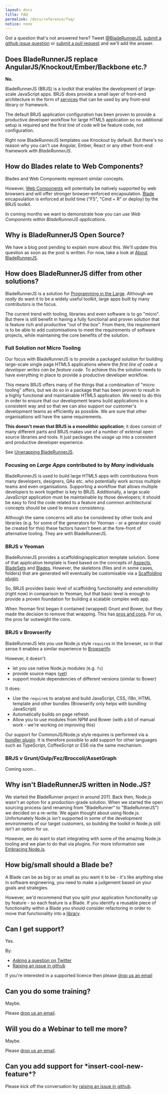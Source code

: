 ```yaml
---
layout: docs
title: FAQ
permalink: /docs/reference/faq/
notice: none
---
```


<div class="alert alert-warning">
    <p>
        Got a question that's not answered here? Tweet <a href="//twitter.com/bladerunnerjs">@BladeRunnerJS</a>, <a href="https://github.com/BladeRunnerJS/brjs-site/issues/new?title=Question%3A%20">submit a github issue question</a> or <a href="//github.com/BladeRunnerJS/brjs-site">submit a pull request</a> and we'll add the answer.
    </p>
</div>

## Does BladeRunnerJS replace AngularJS/Knockout/Ember/Backbone etc.?

**No.**

BladeRunnerJS (BRJS) is a toolkit that enables the development of large-scale JavaScript apps. BRJS does provide a small layer of front-end architecture in the form of [services](/docs/concepts/service_registry) that can be used by any front-end library or framework.

The default BRJS application configuration has been proven to provide a productive developer workflow for large HTML5 application so no additional setup is required and the first line of code will be feature code, not configuration.

Right now BladeRunnerJS templates use Knockout by default. But there's no reason why you can't use Angular, Ember, React or any other front-end framework *with BladeRunnerJS*.

## How do Blades relate to Web Components?

Blades and Web Components represent similar concepts.

However, [Web Components](http://www.w3.org/TR/components-intro/) will potentially be natively supported by web browsers and will offer stronger browser-enforced encapsulation. [Blade](/docs/concepts/blades/) encapsulation is enforced at build time ("F5", "Cmd + R" or deploy) by the BRJS toolkit.

In coming months we want to demonstrate how you can *use Web Components within BladeRunnerJS applications*.

## Why is BladeRunnerJS Open Source?

We have a blog post pending to explain more about this. We'll update this question as soon as the post is written. For now, take a look at [About BladeRunnerJS](/about/).

## How does BladeRunnerJS differ from other solutions?

BladeRunnerJS is a solution for [Programming in the Large](http://en.wikipedia.org/wiki/Programming_in_the_large_and_programming_in_the_small). Although we *really* do want it to be a widely useful toolkit, large apps built by many contributors is the focus.

The current trend with tooling, libraries and even software is to go "micro". But there is still benefit in having a fully functional and proven solution that is feature rich and productive "out of the box". From there, the requirement is to be able to add customisations to meet the requirements of software projects, while maintaining the core benefits of the solution.

### Full Solution *not* Micro Tooling

Our focus with BladeRunnerJS is to provide a packaged solution for building large-scale single page HTML5 applications where the *first line of code a developer writes can be feature code*. To achieve this the solution needs to have everything in place to provide a productive developer workflow.

This means BRJS offers many of the things that a combination of "micro tooling" offers, but we do so in a package that has been proven to result in a highly functional and maintainable HTML5 application. We need to do this in order to ensure that our development teams build applications in a consistent way and so that we can also support our customer's development teams as efficiently as possible. We are sure that other organisations will have the same requirements.

**This doesn't mean that BRJS is a monolithic application**; it does consist of many different parts and BRJS makes use of a number of external open source libraries and tools. It just packages the usage up into a consistent and productive developer experience.

See [Unwrapping BladeRunnerJS](http://bladerunnerjs.org/blog/unwrapping-bladerunnerjs/).

### Focusing on *Large Apps* contributed to by *Many* individuals

BladeRunnerJS is used to build large HTML5 apps with contributions from many developers, designers, QAs etc. who potentially work across multiple teams and even organisations. Supporting a workflow that allows multiple developers to work together is key to BRJS. Additionally, a large scale JavaScript application must be maintainable by those developers; it should be easy to find the code related to a feature and common architectural concepts should be used to ensure consistency.

Although the same concerns will also be considered by other tools and libraries (e.g. for some of the generators for Yeoman - or a generator could be created for this) these factors haven't been at the fore-front of alternative tooling. They are with BladeRunnerJS.

### BRJS v Yeoman

BladeRunnerJS provides a scaffolding/application template solution. Some of that application template is fixed based on the concepts of [Aspects](/docs/concepts/aspects), [BladeSets](/docs/concepts/BladeSets) and [Blades](/docs/concepts/blades). However, the skeletons (files and in some cases, folders) that are generated will eventually be customisable via a [Scaffolding plugin](https://github.com/BladeRunnerJS/brjs/issues/126).

So, BRJS provides basic level of scaffolding functionality and extensibility (right now) in comparison to Yeoman, but that basic level is enough to provide a proven foundation for building a scalable complex web app.

When Yeoman first began it contained (wrapped) Grunt and Bower, but they made the decision to remove that wrapping. This has [pros and cons](https://github.com/yeoman/yeoman/issues/864). For us, the pros far outweight the cons.

### BRJS v Browserify

BladeRunnerJS lets you use Node.js style `require`s in the browser, so in that sense it enables a similar experience to [Browserify](http://browserify.org/).

However, it doesn't:

* let you use native Node.js modules (e.g. `fs`)
* provide source maps ([yet](https://github.com/BladeRunnerJS/brjs/issues/538))
* support module dependencies of different versions (similar to Bower)

It does:

* Use the `require`s to analyse and build JavaScript, CSS, i18n, HTML template and other bundles (Browserify only helps with bundling JavaScript)
* Automatically builds on page refresh
* Allow you to use modules from NPM and Bower (with a bit of manual work - we're working on improving this)

Our support for CommonJS/Node.js style requires is performed via a [bundler plugin](https://github.com/BladeRunnerJS/brjs/wiki/BladeRunnerJS-Plugin-Development-Guide#bundler-plug-in-relationships). It is therefore possible to add support for other languages such as TypeScript, CoffeeScript or ES6 via the same mechanism.

### BRJS v Grunt/Gulp/Fez/Broccoli/AssetGraph

Coming soon...

## Why isn't BladeRunnerJS written in Node.JS?

We started the BladeRunner project in around 2011. Back then, Node.js wasn't an option for a production-grade solution. When we started the open sourcing process (and renaming from "BladeRunner" to "BladeRunnerJS") we decided on a re-write. We again thought about using Node.js. Unfortunately Node.js isn't supported in some of the development environments of our target customers, so building the toolkit in Node.js still isn't an option for us.

However, we do want to start integrating with some of the amazing Node.js tooling and we plan to do that via plugins. For more information see [Embracing Node.js](http://bladerunnerjs.org/blog/embracing-nodejs/).

## How big/small should a Blade be?

A Blade can be as big or as small as you want it to be - it's like anything else in software engineering, you need to make a judgement based on your goals and strategies.

However, we'd recommend that you split your application functionality up by feature - so each feature is a Blade. If you identify a reusable piece of functionality within a Blade you should consider refactoring in order to move that functionality into a [library](/docs/concepts/libraries/).

## Can I get support?

Yes.

By:

* [Asking a question on Twitter](https://twitter.com/BladeRunnerJS)
* [Raising an issue in github](https://github.com/BladeRunnerJS/brjs/issues/new)

If you're interested in a supported licence then please [drop us an email](mailto:bladerunnerjs@caplin.com)

## Can you do some training?

Maybe.

Please [drop us an email](mailto:bladerunnerjs@caplin.com).

## Will you do a Webinar to tell me more?

Maybe.

Please [drop us an email](mailto:bladerunnerjs@caplin.com).

## Can you add support for \*insert-cool-new-feature\*?

Please kick off the conversation by [raising an issue in github](https://github.com/BladeRunnerJS/brjs/issues/new).
